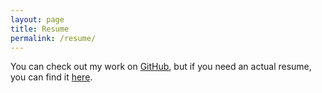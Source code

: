 ```yaml
---
layout: page
title: Resume
permalink: /resume/
---
```


You can check out my work on [GitHub](https://github.com/tbarlow12), but if you need an actual resume, you can find it <a target="_blank" href="/resources/documents/tannerbarlow.resume.pdf">here</a>.
